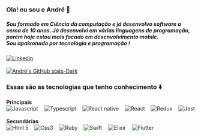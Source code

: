 ### Ola! eu sou o André 👋
##### Sou formado em Ciência da computação e já desenvolvo software a cerca de 10 anos. Já desenvolvi em várias linguagens de programação, porém hoje estou mais focado em desenvolvimento mobile.<br/>Sou apaixonado por tecnologia e programação !
[![Linkedin](https://img.shields.io/badge/LinkedIn-0077B5?style=for-the-badge&logo=linkedin&logoColor=white)](https://www.linkedin.com/in/andreluisjunqueira/)
<br/>
<br/>
[![André's GitHub stats-Dark](https://github-readme-stats.vercel.app/api?username=andreluisjunqueira&show_icons=true&theme=dark#gh-dark-mode-only)](https://github.com/anuraghazra/github-readme-stats#gh-dark-mode-only)


### Essas são as tecnologias que tenho conhecimento ⬇️
<div>
    <strong>Principais</strong>
    <br/>
    <img alt="Javascript" src="https://img.shields.io/badge/JavaScript-323330?style=for-the-badge&logo=javascript&logoColor=F7DF1E" style="margin-right:12px">
    <img alt="Typescript" src="https://img.shields.io/badge/TypeScript-007ACC?style=for-the-badge&logo=typescript&logoColor=white" style="margin-right:12px">
    <img alt="React native" src="https://img.shields.io/badge/React_Native-20232A?style=for-the-badge&logo=react&logoColor=61DAFB" style="margin-right:12px">
    <img alt="React" src="https://img.shields.io/badge/React-20232A?style=for-the-badge&logo=react&logoColor=61DAFB" style="margin-right:12px">
    <img alt="Redux" src="https://img.shields.io/badge/Redux-593D88?style=for-the-badge&logo=redux&logoColor=white" style="margin-right:12px">
    <img alt="Jest" src="https://img.shields.io/badge/Jest-323330?style=for-the-badge&logo=Jest&logoColor=white">
    <br/>
    <br/>
    <strong>Secundárias</strong><br/>
    <img alt="Html 5" src="https://img.shields.io/badge/HTML5-E34F26?style=for-the-badge&logo=html5&logoColor=white" style="margin-right:12px">
    <img alt="Css3" src="https://img.shields.io/badge/CSS3-1572B6?style=for-the-badge&logo=css3&logoColor=white" style="margin-right:12px">
    <img alt="Ruby" src="https://img.shields.io/badge/Ruby-CC342D?style=for-the-badge&logo=ruby&logoColor=white" style="margin-right:12px">
    <img alt="Swift" src="https://img.shields.io/badge/Swift-FA7343?style=for-the-badge&logo=swift&logoColor=white" style="margin-right:12px">
    <img alt="Elixir" src="https://img.shields.io/badge/Elixir-4B275F?style=for-the-badge&logo=elixir&logoColor=white" style="margin-right:12px">
    <img alt="Flutter" src="https://img.shields.io/badge/Flutter-02569B?style=for-the-badge&logo=flutter&logoColor=white">
</div>
<br/>
<br/>
